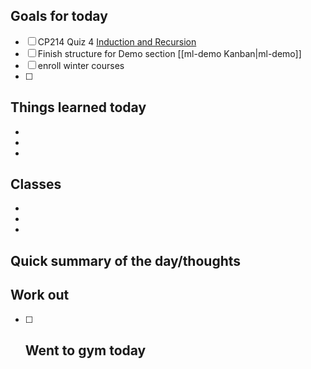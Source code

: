 ## Goals for today
- [ ] CP214 Quiz 4 [Induction and Recursion](https://mylearningspace.wlu.ca/d2l/lms/quizzing/user/quiz_summary.d2l?ou=453777&qi=156761&cfql=0)
- [ ] Finish structure for Demo section [[ml-demo Kanban|ml-demo]]
- [ ] enroll winter courses
- [ ] 

## Things learned today
- 
- 
- 

## Classes
- 
- 
- 

## Quick summary of the day/thoughts


## Work out
- [ ] Went to gym today
	- 



